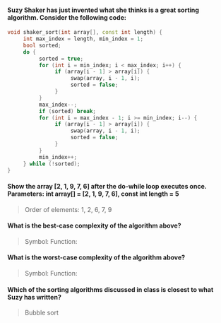 #### Suzy Shaker has just invented what she thinks is a great sorting algorithm. Consider the following code:
```cpp
void shaker_sort(int array[], const int length) {
     int max_index = length, min_index = 1;
     bool sorted;
     do {
          sorted = true;
          for (int i = min_index; i < max_index; i++) {
               if (array[i - 1] > array[i]) {
                    swap(array, i - 1, i);
                    sorted = false;
               }
          }
          max_index--;
          if (sorted) break;
          for (int i = max_index - 1; i >= min_index; i--) {
               if (array[i - 1] > array[i]) {
                    swap(array, i - 1, i);
                    sorted = false;
               }
          }
          min_index++;
     } while (!sorted);
}
```

#### Show the array [2, 1, 9, 7, 6] after the do-while loop executes once. Parameters: int array[] = [2, 1, 9, 7, 6], const int length = 5
> Order of elements: 1, 2, 6, 7, 9

#### What is the best-case complexity of the algorithm above?
> Symbol:
> Function:

#### What is the worst-case complexity of the algorithm above?
> Symbol:
> Function:

#### Which of the sorting algorithms discussed in class is closest to what Suzy has written?
> Bubble sort

